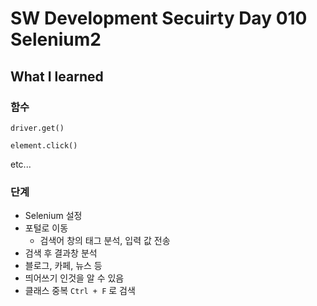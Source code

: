 # SW Development Secuirty Day 010 Selenium2

## What I learned

### 함수

`driver.get()`

`element.click()`

etc...

### 단계

* Selenium 설정
* 포털로 이동
  * 검색어 창의 태그 분석, 입력 값 전송
* 검색 후 결과창 분석
* 블로그, 카페, 뉴스 등
* 띄어쓰기 인것을 알 수 있음
* 클래스 중복 `Ctrl + F` 로 검색